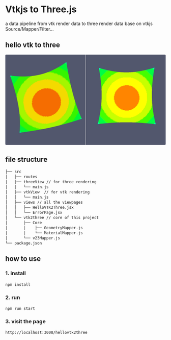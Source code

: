 # Vtkjs to Three.js

a data pipeline from vtk render data to three render data base on vtkjs Source/Mapper/Filter...

## hello vtk to three

![hello vtk to three](/public/image/hellovtk2three.png)


## file structure

```
├── src
│   ├── routes
│   ├── threeView // for three rendering
│   │   └── main.js
│   ├── vtkView  // for vtk rendering
│   │   └── main.js
│   ├── views // all the viewpages
│   │   ├── HelloVTK2Three.jsx
│   │   └── ErrorPage.jsx
│   └── vtk2three // core of this project
│       ├── Core
│       │    ├── GeometryMapper.js
│       │    └── MaterialMapper.js
│       └── v23Mapper.js
└── package.json
```

## how to use

### 1. install

```
npm install
```

### 2. run

```
npm run start
```

### 3. visit the page

```
http://localhost:3000/hellovtk2three
```